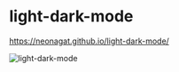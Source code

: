 # light-dark-mode

https://neonagat.github.io/light-dark-mode/

![light-dark-mode](https://user-images.githubusercontent.com/73759315/158291464-167cb78e-5003-458c-a9d4-b3103016fa1a.png)

